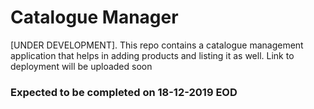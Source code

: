 # Catalogue Manager
[UNDER DEVELOPMENT]. This repo contains a catalogue management application that helps in adding products and listing it as well. Link to deployment will be uploaded soon
### Expected to be completed on 18-12-2019 EOD
